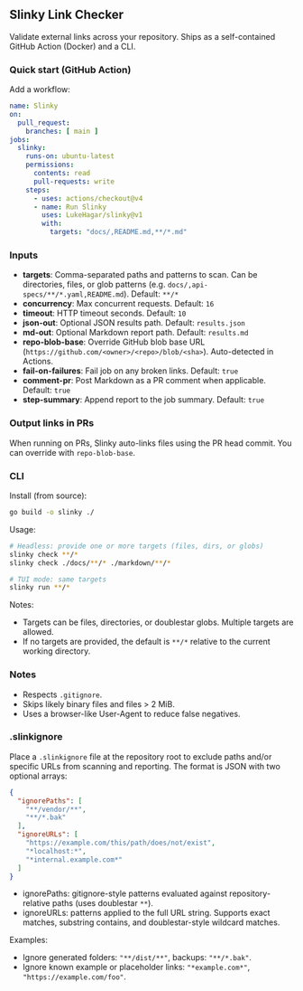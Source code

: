 ## Slinky Link Checker

Validate external links across your repository. Ships as a self-contained GitHub Action (Docker) and a CLI.

### Quick start (GitHub Action)

Add a workflow:

```yaml
name: Slinky
on:
  pull_request:
    branches: [ main ]
jobs:
  slinky:
    runs-on: ubuntu-latest
    permissions:
      contents: read
      pull-requests: write
    steps:
      - uses: actions/checkout@v4
      - name: Run Slinky
        uses: LukeHagar/slinky@v1
        with:
          targets: "docs/,README.md,**/*.md"
```

### Inputs

- **targets**: Comma-separated paths and patterns to scan. Can be directories, files, or glob patterns (e.g. `docs/,api-specs/**/*.yaml,README.md`). Default: `**/*`
- **concurrency**: Max concurrent requests. Default: `16`
- **timeout**: HTTP timeout seconds. Default: `10`
- **json-out**: Optional JSON results path. Default: `results.json`
- **md-out**: Optional Markdown report path. Default: `results.md`
- **repo-blob-base**: Override GitHub blob base URL (`https://github.com/<owner>/<repo>/blob/<sha>`). Auto-detected in Actions.
- **fail-on-failures**: Fail job on any broken links. Default: `true`
- **comment-pr**: Post Markdown as a PR comment when applicable. Default: `true`
- **step-summary**: Append report to the job summary. Default: `true`

### Output links in PRs

When running on PRs, Slinky auto-links files using the PR head commit. You can override with `repo-blob-base`.

### CLI

Install (from source):

```bash
go build -o slinky ./
```

Usage:

```bash
# Headless: provide one or more targets (files, dirs, or globs)
slinky check **/*
slinky check ./docs/**/* ./markdown/**/*

# TUI mode: same targets
slinky run **/*
```

Notes:
- Targets can be files, directories, or doublestar globs. Multiple targets are allowed.
- If no targets are provided, the default is `**/*` relative to the current working directory.

### Notes

- Respects `.gitignore`.
- Skips likely binary files and files > 2 MiB.
- Uses a browser-like User-Agent to reduce false negatives.

### .slinkignore

Place a `.slinkignore` file at the repository root to exclude paths and/or specific URLs from scanning and reporting. The format is JSON with two optional arrays:

```json
{
  "ignorePaths": [
    "**/vendor/**",
    "**/*.bak"
  ],
  "ignoreURLs": [
    "https://example.com/this/path/does/not/exist",
    "*localhost:*",
    "*internal.example.com*"
  ]
}
```

- ignorePaths: gitignore-style patterns evaluated against repository-relative paths (uses doublestar `**`).
- ignoreURLs: patterns applied to the full URL string. Supports exact matches, substring contains, and doublestar-style wildcard matches.

Examples:
- Ignore generated folders: `"**/dist/**"`, backups: `"**/*.bak"`.
- Ignore known example or placeholder links: `"*example.com*"`, `"https://example.com/foo"`.

